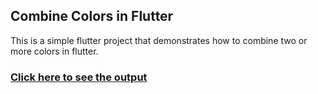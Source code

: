 ## Combine Colors in Flutter

This is a simple flutter project that demonstrates how to combine two or more colors in flutter.

### [Click here to see the output](https://www.instagram.com/p/C65uWnlgMoK/?utm_source=ig_web_copy_link&igsh=MzRlODBiNWFlZA==)
